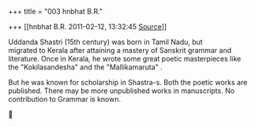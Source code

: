 +++
title = "003 hnbhat B.R."

+++
[[hnbhat B.R.	2011-02-12, 13:32:45 [Source](https://groups.google.com/g/samskrita/c/5Eyn7ojT_Ao)]]



Uddanda Shastri (15th century) was born in Tamil Nadu, but  
migrated to Kerala after attaining a mastery of Sanskrit grammar and  
literature. Once in Kerala, he wrote some great poetic masterpieces like  
the "Kokilasandesha" and the "Mallikamaruta" .  
  

But he was known for scholarship in Shastra-s. Both the poetic works are published. There may be more unpublished works in manuscripts. No contribution to Grammar is known.




